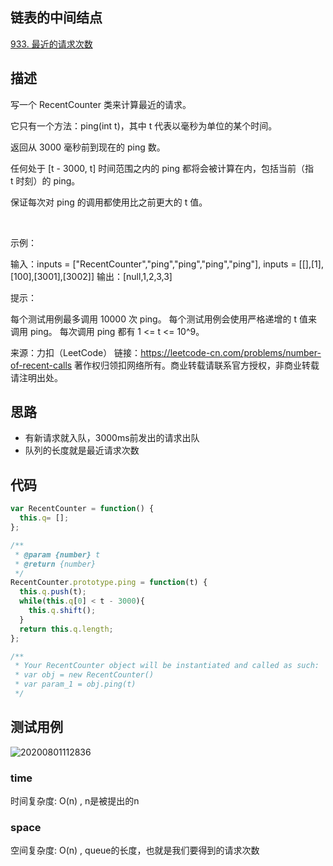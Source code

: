 ## 链表的中间结点
[933. 最近的请求次数](https://leetcode-cn.com/problems/number-of-recent-calls/)

## 描述

写一个 RecentCounter 类来计算最近的请求。

它只有一个方法：ping(int t)，其中 t 代表以毫秒为单位的某个时间。

返回从 3000 毫秒前到现在的 ping 数。

任何处于 [t - 3000, t] 时间范围之内的 ping 都将会被计算在内，包括当前（指 t 时刻）的 ping。

保证每次对 ping 的调用都使用比之前更大的 t 值。

 

示例：

输入：inputs = ["RecentCounter","ping","ping","ping","ping"], inputs = [[],[1],[100],[3001],[3002]]
输出：[null,1,2,3,3]
 

提示：

每个测试用例最多调用 10000 次 ping。
每个测试用例会使用严格递增的 t 值来调用 ping。
每次调用 ping 都有 1 <= t <= 10^9。

来源：力扣（LeetCode）
链接：https://leetcode-cn.com/problems/number-of-recent-calls
著作权归领扣网络所有。商业转载请联系官方授权，非商业转载请注明出处。
## 思路

- 有新请求就入队，3000ms前发出的请求出队
- 队列的长度就是最近请求次数

## 代码

```js
var RecentCounter = function() {
  this.q= [];
};

/** 
 * @param {number} t
 * @return {number}
 */
RecentCounter.prototype.ping = function(t) {
  this.q.push(t);
  while(this.q[0] < t - 3000){
    this.q.shift();
  }
  return this.q.length;
};

/**
 * Your RecentCounter object will be instantiated and called as such:
 * var obj = new RecentCounter()
 * var param_1 = obj.ping(t)
 */
```

## 测试用例
![20200801112836](https://hzy-1301560453.cos.ap-shanghai.myqcloud.com/2020/pictures/20200801112836.png)
### time
时间复杂度: O(n) , n是被提出的n
### space
空间复杂度: O(n) , queue的长度，也就是我们要得到的请求次数